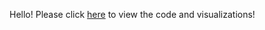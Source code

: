 Hello! Please click [here](https://colab.research.google.com/drive/1uuiJ6oxClDEwOpB5DVLertCntdY69Jfc?usp=sharing) to view the code and visualizations!



